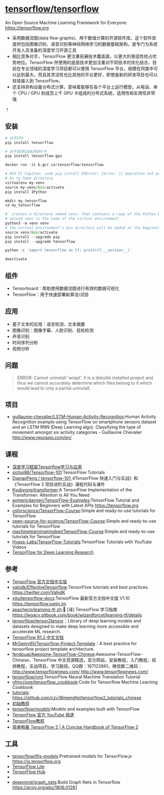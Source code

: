 # [tensorflow/tensorflow](https://github.com/tensorflow/tensorflow)

An Open Source Machine Learning Framework for Everyone https://tensorflow.org

* 采用数据流图(data flow graphs)、用于数值计算的开源软件库。这个软件库提供包括图像识别、语音识别等神经网络学习的数据基础架构，是专门为系统开发人员准备的深度学习开源工具
* 相比竞争对手，TensorFlow 更注重拓展技术覆盖面，以更大的普适性抢占优势地位。TensorFlow 所使用的底层技术更加注重对不同技术的优化结合，目前在专业领域的深度学习项目都可以使用 TensorFlow 平台，规模在同类中可以达到最大。而且其灵活性也比其他的平台更好，即使是新的研发项目也可以轻易接入到 TensorFlow。
* 还支持异构设备分布式计算，意味着能够在各个平台上运行模型，从电话、单个 CPU / GPU 到成百上千 GPU 卡组成的分布式系统，适用性和实用性非常强

！[](../_static/TensorFlow.gif)

## 安装

```python
# 对于CPU
pip install tensorflow

# 对于启用CUDA的GPU卡
pip install tensorflow-gpu

docker run -it b.gcr.io/tensorflow/tensorflow

# OSX El Capitan: sudo pip install OSError: [Errno: 1] Operation not permitted:El Capitan引入了SIP机制(System Integrity Protection)，默认下系统启用SIP系统完整性保护机制，无论是对于硬盘还是运行时的进程限制对系统目录的写操作
# Go to home directory
virtualenv my-venv
source my-venv/bin/activate
pip install IPython

mkdir my_tensorflow
cd my_tensorflow

#  creates a directory named venv, that contains a copy of the Python binary, the Pip package manager, the standard Python library, and other supporting files
# second venv is the name of the virtual environment
python3 -m venv venv
# the virtual environment’s bin directory will be added at the beginning of the system $PATH variable. Also, the shell’s prompt will change, and it will show the name of the virtual environment you’re currently in. In this example, that is (venv)
source venv/bin/activate
pip install --upgrade pip
pip install --upgrade tensorflow

python -c 'import tensorflow as tf; print(tf.__version__)'

deactivate
```

## 组件

* Tensorboard：帮助使用数据流图进行有效的数据可视化
* TensorFlow：用于快速部署新算法/试验

## 应用

* 基于文本的应用：语言检测、文本摘要
* 图像识别：图像字幕、人脸识别、目标检测
* 声音识别
* 时间序列分析
* 视频分析

## 问题

> ERROR: Cannot uninstall 'wrapt'. It is a distutils installed project and thus we cannot accurately determine which files belong to it which would lead to only a partial uninstall.

## 项目

* [guillaume-chevalier/LSTM-Human-Activity-Recognition](https://github.com/guillaume-chevalier/LSTM-Human-Activity-Recognition):Human Activity Recognition example using TensorFlow on smartphone sensors dataset and an LSTM RNN (Deep Learning algo). Classifying the type of movement amongst six activity categories - Guillaume Chevalier http://www.neuraxio.com/en/

## 课程

* [深度学习框架Tensorflow学习与应用](https://www.bilibili.com/video/av20542427)
* [sjchoi86/Tensorflow-101](https://github.com/sjchoi86/Tensorflow-101):TensorFlow Tutorials
* [ DjangoPeng / tensorflow-101 ](https://github.com/DjangoPeng/tensorflow-101):《TensorFlow 快速入门与实战》和《TensorFlow 2 项目进阶实战》课程代码与课件
* [Kyubyong/transformer](https://github.com/Kyubyong/transformer):A TensorFlow Implementation of the Transformer: Attention Is All You Need
* [aymericdamien/TensorFlow-Examples](https://github.com/aymericdamien/TensorFlow-Examples):TensorFlow Tutorial and Examples for Beginners with Latest APIs https://tensorflow.org
* [osforscience/TensorFlow-Course](https://github.com/osforscience/TensorFlow-Course):Simple and ready-to-use tutorials for TensorFlow
* [open-source-for-science/TensorFlow-Course](https://github.com/open-source-for-science/TensorFlow-Course):Simple and ready-to-use tutorials for TensorFlow
* [machinelearningmindset/TensorFlow-Course](https://github.com/machinelearningmindset/TensorFlow-Course):Simple and ready-to-use tutorials for TensorFlow
* [Hvass-Labs/TensorFlow-Tutorials](https://github.com/Hvass-Labs/TensorFlow-Tutorials):TensorFlow Tutorials with YouTube Videos
* [TensorFlow for Deep Learning Research](http://web.stanford.edu/class/cs20si/)

## 参考

* [TensorFlow 官方文档中文版](http://wiki.jikexueyuan.com/project/tensorflow-zh/)
* [vahidk/EffectiveTensorflow](https://github.com/vahidk/EffectiveTensorflow):TensorFlow tutorials and best practices. https://twitter.com/VahidK
* [xitu/tensorflow-docs](https://github.com/xitu/tensorflow-docs):TensorFlow 最新官方文档中文版 V1.10 https://tensorflow.juejin.im
* [apachecn/learning-tf-zh](https://github.com/apachecn/learning-tf-zh):📖 [译] TensorFlow 学习指南 https://legacy.gitbook.com/book/wizardforcel/learning-tf/details
* [tensorflow/tensor2tensor](https://github.com/tensorflow/tensor2tensor)：Library of deep learning models and datasets designed to make deep learning more accessible and accelerate ML research.
* [TensorFlow R1.2 中文文档](http://cwiki.apachecn.org/pages/viewpage.action?pageId=10030122)
* [MrGemy95/Tensorflow-Project-Template](https://github.com/MrGemy95/Tensorflow-Project-Template)：A best practice for tensorflow project template architecture.
* [fendouai/Awesome-TensorFlow-Chinese](https://github.com/fendouai/Awesome-TensorFlow-Chinese):Awesome-TensorFlow-Chinese，TensorFlow 中文资源精选，官方网站，安装教程，入门教程，视频教程，实战项目，学习路径。QQ群：167122861，微信群二维码：http://www.tensorflownews.com/ http://www.tensorflownews.com/
* [tensorflow/nmt](https://github.com/tensorflow/nmt):TensorFlow Neural Machine Translation Tutorial
* [nfmcclure/tensorflow_cookbook](https://github.com/nfmcclure/tensorflow_cookbook):Code for Tensorflow Machine Learning Cookbook
* [tutorials](https://tensorflow.google.cn/tutorials/): <https://github.com/czy36mengfei/tensorflow2_tutorials_chinese>
* [初始教程](https://www.datacamp.com/community/tutorials/tensorflow-tutorial)
* [tensorflow/models](https://github.com/tensorflow/models):Models and examples built with TensorFlow
* [TensorFlow 官方 YouTube 频道](https://www.youtube.com/channel/UC0rqucBdTuFTjJiefW5t-IQ)
* [TensorFlow教程](https://www.tensorflow.org/tutorials)
* [简单粗暴 TensorFlow 2 | A Concise Handbook of TensorFlow 2](https://tf.wiki/index.html)

## 工具

* [tensorflow/tfjs-models](https://github.com/tensorflow/tfjs-models):Pretrained models for TensorFlow.js https://js.tensorflow.org
* [TensorFlow Lite](link)
* [TensorFlow Hub](link)
* [](https://js.tensorflow.org/)
* [deepmind/graph_nets](https://github.com/deepmind/graph_nets):Build Graph Nets in Tensorflow https://arxiv.org/abs/1806.01261
